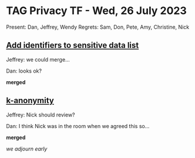 # TAG Privacy TF - Wed, 26 July 2023

Present: Dan, Jeffrey, Wendy
Regrets: Sam, Don, Pete, Amy, Christine, Nick

## [Add identifiers to sensitive data list](https://github.com/w3ctag/privacy-principles/pull/338)

Jeffrey: we could merge...

Dan: looks ok?

**merged**

## [k-anonymity](https://github.com/w3ctag/privacy-principles/pull/337)

Jeffrey: Nick should review?

Dan: I think Nick was in the room when we agreed this so...

**merged**

*we adjourn early*

